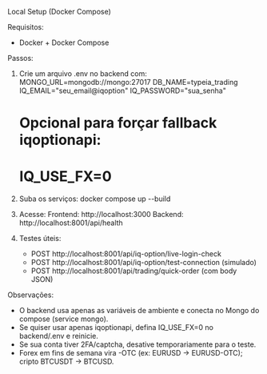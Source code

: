 Local Setup (Docker Compose)

Requisitos:
- Docker + Docker Compose

Passos:
1) Crie um arquivo .env no backend com:
   MONGO_URL=mongodb://mongo:27017
   DB_NAME=typeia_trading
   IQ_EMAIL="seu_email@iqoption"
   IQ_PASSWORD="sua_senha"
   # Opcional para forçar fallback iqoptionapi:
   # IQ_USE_FX=0

2) Suba os serviços:
   docker compose up --build

3) Acesse:
   Frontend: http://localhost:3000
   Backend:  http://localhost:8001/api/health

4) Testes úteis:
   - POST http://localhost:8001/api/iq-option/live-login-check
   - POST http://localhost:8001/api/iq-option/test-connection (simulado)
   - POST http://localhost:8001/api/trading/quick-order (com body JSON)

Observações:
- O backend usa apenas as variáveis de ambiente e conecta no Mongo do compose (service mongo).
- Se quiser usar apenas iqoptionapi, defina IQ_USE_FX=0 no backend/.env e reinicie.
- Se sua conta tiver 2FA/captcha, desative temporariamente para o teste.
- Forex em fins de semana vira -OTC (ex: EURUSD -> EURUSD-OTC); cripto BTCUSDT -> BTCUSD.
